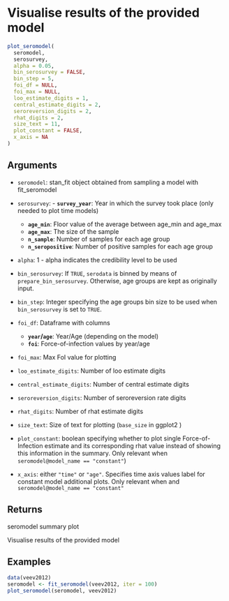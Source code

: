 # Visualise results of the provided model

```r
plot_seromodel(
  seromodel,
  serosurvey,
  alpha = 0.05,
  bin_serosurvey = FALSE,
  bin_step = 5,
  foi_df = NULL,
  foi_max = NULL,
  loo_estimate_digits = 1,
  central_estimate_digits = 2,
  seroreversion_digits = 2,
  rhat_digits = 2,
  size_text = 11,
  plot_constant = FALSE,
  x_axis = NA
)
```

## Arguments

- `seromodel`: stan_fit object obtained from sampling a model with fit_seromodel
- `serosurvey`: - **`survey_year`**: Year in which the survey took place (only needed to plot time models)
    - **`age_min`**: Floor value of the average between age_min and age_max
    - **`age_max`**: The size of the sample
    - **`n_sample`**: Number of samples for each age group
    - **`n_seropositive`**: Number of positive samples for each age group
- `alpha`: 1 - alpha indicates the credibility level to be used
- `bin_serosurvey`: If `TRUE`, `serodata` is binned by means of `prepare_bin_serosurvey`. Otherwise, age groups are kept as originally input.
- `bin_step`: Integer specifying the age groups bin size to be used when `bin_serosurvey` is set to `TRUE`.
- `foi_df`: Dataframe with columns
    
    - **`year`/`age`**: Year/Age (depending on the model)
    - **`foi`**: Force-of-infection values by year/age
- `foi_max`: Max FoI value for plotting
- `loo_estimate_digits`: Number of loo estimate digits
- `central_estimate_digits`: Number of central estimate digits
- `seroreversion_digits`: Number of seroreversion rate digits
- `rhat_digits`: Number of rhat estimate digits
- `size_text`: Size of text for plotting (`base_size` in ggplot2 )
- `plot_constant`: boolean specifying whether to plot single Force-of-Infection estimate and its corresponding rhat value instead of showing this information in the summary. Only relevant when `seromodel@model_name == "constant"`)
- `x_axis`: either `"time"` or `"age"`. Specifies time axis values label for constant model additional plots. Only relevant when and `seromodel@model_name == "constant"`

## Returns

seromodel summary plot

Visualise results of the provided model

## Examples

```r
data(veev2012)
seromodel <- fit_seromodel(veev2012, iter = 100)
plot_seromodel(seromodel, veev2012)
```
